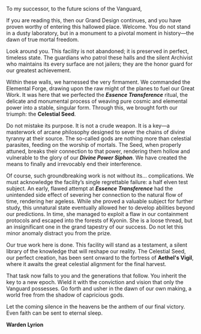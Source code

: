 To my successor, to the future scions of the Vanguard,

If you are reading this, then our Grand Design continues, and you have proven worthy of entering this hallowed place. Welcome. You do not stand in a dusty laboratory, but in a monument to a pivotal moment in history—the dawn of true mortal freedom.

Look around you. This facility is not abandoned; it is preserved in perfect, timeless state. The guardians who patrol these halls and the silent Archivist who maintains its every surface are not jailers; they are the honor guard for our greatest achievement.

Within these walls, we harnessed the very firmament. We commanded the Elemental Forge, drawing upon the raw might of the planes to fuel our Great Work. It was here that we perfected the ***Essence Transference*** ritual, the delicate and monumental process of weaving pure cosmic and elemental power into a stable, singular form. Through this, we brought forth our triumph: the **Celestial Seed**.

Do not mistake its purpose. It is not a crude weapon. It is a key—a masterwork of arcane philosophy designed to sever the chains of divine tyranny at their source. The so-called gods are nothing more than celestial parasites, feeding on the worship of mortals. The Seed, when properly attuned, breaks their connection to that power, rendering them hollow and vulnerable to the glory of our ***Divine Power Siphon***. We have created the means to finally and irrevocably end their interference.

Of course, such groundbreaking work is not without its… complications. We must acknowledge the facility’s single regrettable failure: a half elven test subject. An early, flawed attempt at ***Essence Transference*** had the unintended side effect of severing her connection to the natural flow of time, rendering her ageless. While she proved a valuable subject for further study, this unnatural state eventually allowed her to develop abilities beyond our predictions. In time, she managed to exploit a flaw in our containment protocols and escaped into the forests of Kyonin. She is a loose thread, but an insignificant one in the grand tapestry of our success. Do not let this minor anomaly distract you from the prize.

Our true work here is done. This facility will stand as a testament, a silent library of the knowledge that will reshape our reality. The Celestial Seed, our perfect creation, has been sent onward to the fortress of **Aethel's Vigil**, where it awaits the great celestial alignment for the final harvest.

That task now falls to you and the generations that follow. You inherit the key to a new epoch. Wield it with the conviction and vision that only the Vanguard possesses. Go forth and usher in the dawn of our own making, a world free from the shadow of capricious gods.

Let the coming silence in the heavens be the anthem of our final victory.
Even faith can be sent to eternal sleep.

**Warden Lyrion**